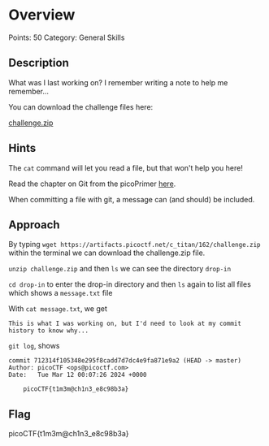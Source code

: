 # Overview

Points: 50
Category: General Skills

## Description

What was I last working on? I remember writing a note to help me remember...

You can download the challenge files here:

[challenge.zip](https://artifacts.picoctf.net/c_titan/162/challenge.zip)

## Hints

The `cat` command will let you read a file, but that won't help you here!

Read the chapter on Git from the picoPrimer [here](https://primer.picoctf.org/#_git_version_control).

When committing a file with git, a message can (and should) be included.

## Approach

By typing `wget https://artifacts.picoctf.net/c_titan/162/challenge.zip` within the terminal we can download the challenge.zip file.

`unzip challenge.zip` and then `ls` we can see the directory `drop-in`

`cd drop-in` to enter the drop-in directory and then `ls` again to list all files which shows a `message.txt` file

With `cat message.txt`, we get

```text
This is what I was working on, but I'd need to look at my commit history to know why...
```

`git log`, shows

```text
commit 712314f105348e295f8cadd7d7dc4e9fa871e9a2 (HEAD -> master)
Author: picoCTF <ops@picoctf.com>
Date:   Tue Mar 12 00:07:26 2024 +0000

    picoCTF{t1m3m@ch1n3_e8c98b3a}
```

## Flag

picoCTF{t1m3m@ch1n3_e8c98b3a}
